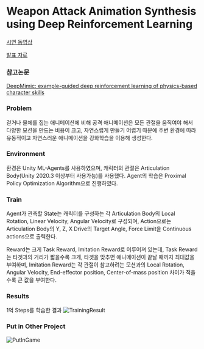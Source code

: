 # Weapon Attack Animation Synthesis using Deep Reinforcement Learning

[시연 동영상](https://youtu.be/ahxzhjmgX00)

[발표 자료](https://github.com/CritBear/RL_AttackAnimation/blob/main/%5B%EA%B9%80%EA%B2%BD%EB%AF%BC%5D%20%EC%BA%A1%EC%8A%A4%ED%86%A4%EB%94%94%EC%9E%90%EC%9D%B8%20%EC%B5%9C%EC%A2%85%EB%B0%9C%ED%91%9C%EC%9E%90%EB%A3%8C.pdf)

### 참고논문
[DeepMimic: example-guided deep reinforcement learning of physics-based character skills](https://github.com/CritBear/RL_AttackAnimation/blob/main/%5B%EA%B9%80%EA%B2%BD%EB%AF%BC%5D%20%EC%BA%A1%EC%8A%A4%ED%86%A4%EB%94%94%EC%9E%90%EC%9D%B8%20%EC%B5%9C%EC%A2%85%EB%B0%9C%ED%91%9C%EC%9E%90%EB%A3%8C.pdf)

### Problem
걷거나 물체를 집는 애니메이션에 비해 공격 애니메이션은 모든 관절을 움직여야 해서 다양한 모션을 만드는 비용이 크고, 자연스럽게 만들기 어렵기 때문에 주변 환경에 따라 유동적이고 자연스러운 애니메이션을 강화학습을 이용해 생성한다.

### Environment
환경은 Unity ML-Agents를 사용하였으며, 캐릭터의 관절은 Articulation Body(Unity 2020.3 이상부터 사용가능)를 사용했다. Agent의 학습은 Proximal Policy Optimization Algorithm으로 진행하였다.

### Train
Agent가 관측할 State는 캐릭터를 구성하는 각 Articulation Body의 Local Rotation, Linear Velocity, Angular Velocity로 구성되며, Action으로는 Articulation Body의 Y, Z, X Drive의 Target Angle, Force Limit을 Continuous actions으로 출력한다.

Reward는 크게 Task Reward, Imitation Reward로 이루어져 있는데, Task Reward는 타겟과의 거리가 짧을수록 크게, 타겟을 맞추면 애니메이션이 끝날 때까지 최대값을 부여하며, Imitation Reward는 각 관절이 참고하려는 모션과의 Local Rotation, Angular Velocity, End-effector position, Center-of-mass position 차이가 적을수록 큰 값을 부여한다.

### Results
1억 Steps를 학습한 결과
![TrainingResult](https://user-images.githubusercontent.com/30585314/174280118-4bac29e7-8dd2-4f1e-96d9-d5e0f617f9fa.gif)

### Put in Other Project
![PutInGame](https://user-images.githubusercontent.com/30585314/174280745-bff065fd-f426-40df-8be2-cbfb074ff61c.png)
